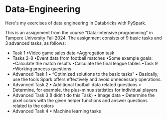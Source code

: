 # Data-Engineering
Here's my exercises of data engineering in Databricks with PySpark.

This is an assignment from the course "Data-intensive programming" in Tampere University Fall 2024.
The assignment consists of 9 basic tasks and 3 advanced tasks, as follows:
- Task 1
  •Video game sales data
  •Aggregation task
- Tasks 2-8
  •Event data from football matches
  •Some example goals:
  •Calculate the match results
  •Calculate the final league tables
•Task 9
  •Working process questions
- Advanced Task 1
  • “Optimized solutions to the basic tasks”
  • Basically, use the tools Spark offers effectively and
    avoid unnecessary operations.
- Advanced Task 2
  • Additional football data related questions
  • Determine, for example, the plus-minus statistics for
    individual players
- Advanced Task 3 (I didn't do this Task)
  • Image data
  • Determine the pixel colors with the given helper
    functions and answer questions related to the colors
- Advanced Task 4
  • Machine learning tasks

